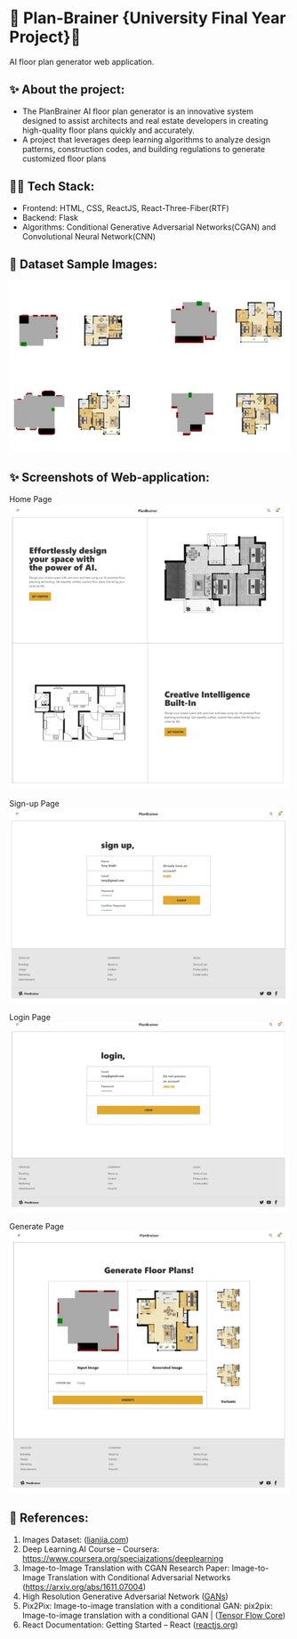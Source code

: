 # 🧠 Plan-Brainer {University Final Year Project}🤖 
AI floor plan generator web application.

## ✨ About the project:
- The PlanBrainer AI floor plan generator is an innovative system designed to assist architects
and real estate developers in creating high-quality floor plans quickly and accurately.
- A project that leverages deep learning algorithms to analyze design patterns, construction codes, and
building regulations to generate customized floor plans

## 👨‍💻 Tech Stack:
- Frontend: HTML, CSS, ReactJS, React-Three-Fiber(RTF)
- Backend: Flask
- Algorithms: Conditional Generative Adversarial Networks(CGAN) and Convolutional Neural Network(CNN)

## 🌟 Dataset Sample Images:

![Dataset](screenshots\dataset.PNG)

## ✨ Screenshots of Web-application:

Home Page
![HomePage](screenshots\webapphome.PNG)

Sign-up Page
![SignupPage](screenshots\signup.PNG)

Login Page
![LoginPage](screenshots\login.PNG)

Generate Page
![Generate Page](screenshots\generate_page.PNG)

## 📖 References:
1. Images Dataset: ([lianjia.com](https://tj.fang.lianjia.com/loupan/pg1/))
2. Deep Learning.AI Course – Coursera: https://www.coursera.org/speciaizations/deeplearning
3. Image-to-Image Translation with CGAN Research Paper:  Image-to-Image Translation with Conditional Adversarial Networks (https://arxiv.org/abs/1611.07004)
4. High Resolution Generative Adversarial Network ([GANs](https://www.udemy.com/course/high-resolution-generative-adversial-networks))
5. Pix2Pix: Image-to-image translation with a conditional GAN: pix2pix: Image-to-image translation with a conditional GAN | ([Tensor Flow Core](https://www.tensorflow.org/tutorials/generative/pix2pix))
6. React Documentation: Getting Started – React ([reactjs.org](https://react.dev/learn))